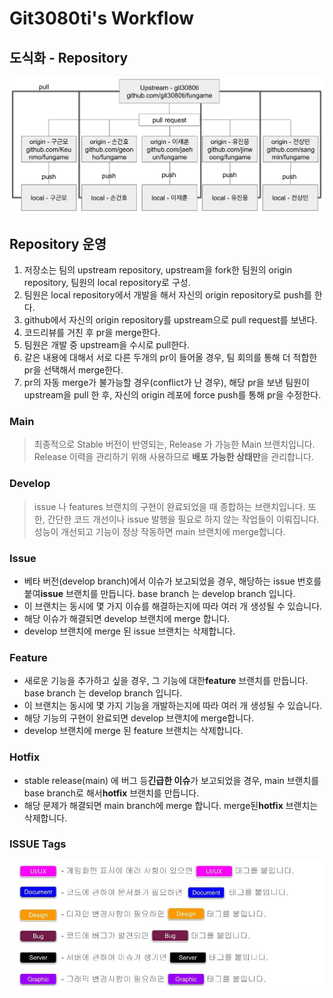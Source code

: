 # Git3080ti's Workflow


## 도식화 - Repository

![repository_structure](./image/repository_structure.png)

## Repository 운영

1. 저장소는 팀의 upstream repository, upstream을 fork한 팀원의 origin repository, 팀원의 local repository로 구성.
2. 팀원은 local repository에서 개발을 해서 자신의 origin repository로 push를 한다.
3. github에서 자신의 origin repository를 upstream으로 pull request를 보낸다.
4. 코드리뷰를 거친 후 pr을 merge한다.
5. 팀원은 개발 중 upstream을 수시로 pull한다.
6. 같은 내용에 대해서 서로 다른 두개의 pr이 들어올 경우, 팀 회의를 통해 더 적합한 pr을 선택해서 merge한다.
7. pr의 자동 merge가 불가능할 경우(conflict가 난 경우), 해당 pr을 보낸 팀원이 upstream을 pull 한 후, 자신의 origin 레포에 force push를 통해 pr을 수정한다.

### Main

> 최종적으로 Stable 버전이 반영되는, Release 가 가능한 Main 브랜치입니다.
> Release 이력을 관리하기 위해 사용하므로 **배포 가능한 상태만**을 관리합니다.

### Develop

> issue 나 features 브랜치의 구현이 완료되었을 때 종합하는 브랜치입니다.
> 또한, 간단한 코드 개선이나 issue 발행을 필요로 하지 않는 작업들이 이뤄집니다.
> 성능이 개선되고 기능이 정상 작동하면 main 브랜치에 merge합니다.

### Issue

- 베타 버전(develop branch)에서 이슈가 보고되었을 경우, 해당하는 issue 번호를 붙여**issue** 브랜치를 만듭니다. base branch 는 develop branch 입니다.
- 이 브랜치는 동시에 몇 가지 이슈를 해결하는지에 따라 여러 개 생성될 수 있습니다.
- 해당 이슈가 해결되면 develop 브랜치에 merge 합니다.
- develop 브랜치에 merge 된 issue 브랜치는 삭제합니다.

### Feature

- 새로운 기능을 추가하고 싶을 경우, 그 기능에 대한**feature** 브랜치를 만듭니다. base branch 는 develop branch 입니다.
- 이 브랜치는 동시에 몇 가지 기능을 개발하는지에 따라 여러 개 생성될 수 있습니다.
- 해당 기능의 구현이 완료되면 develop 브랜치에 merge합니다.
- develop 브랜치에 merge 된 feature 브랜치는 삭제합니다.

### Hotfix

- stable release(main) 에 버그 등**긴급한 이슈**가 보고되었을 경우, main 브랜치를 base branch로 해서**hotfix** 브랜치를 만듭니다.
- 해당 문제가 해결되면 main branch에 merge 합니다.
  merge된**hotfix** 브랜치는 삭제합니다.

### ISSUE Tags

![repository_structure](./image/issue_tags.jpg)

